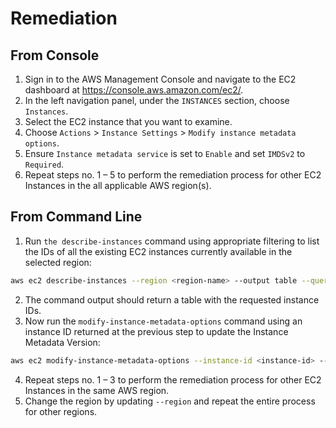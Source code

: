 # Remediation

## From Console

1. Sign in to the AWS Management Console and navigate to the EC2 dashboard at <https://console.aws.amazon.com/ec2/>.
2. In the left navigation panel, under the `INSTANCES` section, choose `Instances`.
3. Select the EC2 instance that you want to examine.
4. Choose `Actions` > `Instance Settings` > `Modify instance metadata options`.
5. Ensure `Instance metadata service` is set to `Enable` and set `IMDSv2` to `Required`.
6. Repeat steps no. 1 – 5 to perform the remediation process for other EC2 Instances in the all applicable AWS region(s).

## From Command Line

1. Run `the describe-instances` command using appropriate filtering to list the IDs of all the existing EC2 instances currently available in the selected region:

```sh
aws ec2 describe-instances --region <region-name> --output table --query "Reservations[*].Instances[*].InstanceId"
```

2. The command output should return a table with the requested instance IDs.
3. Now run the `modify-instance-metadata-options` command using an instance ID returned at the previous step to update the Instance Metadata Version:

```sh
aws ec2 modify-instance-metadata-options --instance-id <instance-id> --http-tokens required --region <region-name>
```

4. Repeat steps no. 1 – 3 to perform the remediation process for other EC2 Instances in the same AWS region.
5. Change the region by updating `--region` and repeat the entire process for other regions.
